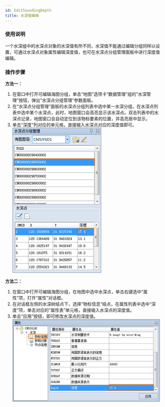 ```yaml
---
id: EditSoundingDepth
title: 水深值编辑
---
```

### 使用说明

一个水深组中的水深点对象的水深值有所不同，水深值不能通过编辑分组同样以设置，可通过水深点对象属性编辑深度值，也可在水深点分组管理面板中进行深度值编辑。

### 操作步骤

**方法一：**

  1. 在窗口中打开可编辑海图分组，单击“地图”选项卡“数据管理”组的“水深管理”按钮，弹出“水深点分组管理”参数面板。
  2. 在“水深点分组管理”面板的水深点分组列表中选中某一水深分组，在水深点列表中选中某个水深点，此时，地图窗口会高亮显示该水深点。双击列表中的水深点记录，地图窗口会自动定位到该物标要素的位置，并高亮居中显示。
  3. 单击“深度”列对应的单元格，直接输入水深点对应的深度值即可。  
![](img/SetSounding1.jpg)  

**方法二：**

  1. 在窗口中打开可编辑海图分组，在地图中选中水深点，单击右键选中“属性”项，打开“属性”对话框。
  2. 在对话框左侧的水深树结点下，选择“物标信息”结点，在属性列表中选中“深度”项，单击对应的“属性表”单元格，直接输入水深点的深度值。
  3. 单击“应用”按钮，即可修改水深点的深度值。   
![](img/SetSounding2.jpg)  
